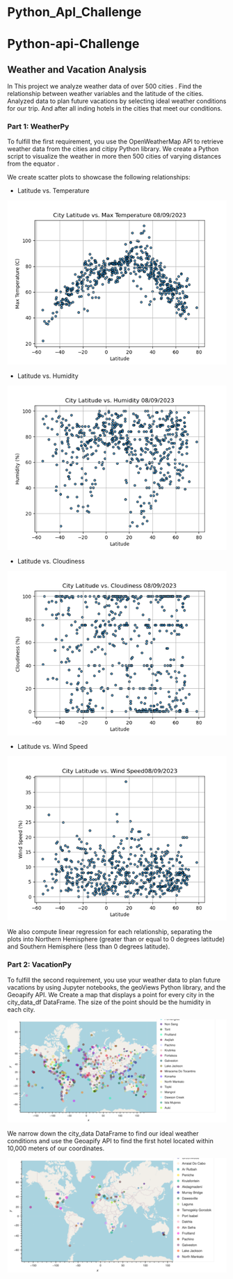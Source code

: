 # Python_ApI_Challenge

# Python-api-Challenge

## Weather and Vacation Analysis

In This project we analyze weather data of over 500 cities . Find  the relationship between weather variables and the latitude of the cities. Analyzed data to plan future vacations by selecting ideal weather conditions for our trip.  And after all inding hotels in the cities that meet our conditions.

### Part 1: WeatherPy

To fulfill the first requirement, you use the OpenWeatherMap API to retrieve weather data from the cities and citipy Python library. We create a Python script to visualize the weather in more then  500 cities of varying distances from the equator . 


We create scatter plots to showcase the following relationships:

* Latitude vs. Temperature

![lat_vs_temp.](output_data/lat_vs_temp.png) 



*  Latitude vs. Humidity


![lat_vs_Humi.](output_data/lat_vs_Humi.png) 


* Latitude vs. Cloudiness


![lat_vs_Cloud.](output_data/lat_vs_Cloud.png) 


- Latitude vs. Wind Speed

![lat_vs_Wind_S.](output_data/lat_vs_Wind_S.png) 

We also compute linear regression for each relationship, separating the plots into Northern Hemisphere (greater than or equal to 0 degrees latitude) and Southern Hemisphere (less than 0 degrees latitude).

### Part 2: VacationPy

To fulfill the second requirement, you  use your weather data to plan future vacations by using Jupyter notebooks, the geoViews Python library, and the Geoapify API. 
We Create a map that displays a point for every city in the city_data_df DataFrame. The size of the point should be the humidity in each city.

![map_plot](output_data/map_plot.png) 



We narrow down the city_data DataFrame to find our ideal weather conditions and use the Geoapify API to find the first hotel located within 10,000 meters of our coordinates. 

![map_plot_2](output_data/map_plot_2.png) 


